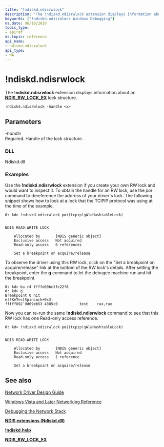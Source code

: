```yaml
---
title: "!ndiskd.ndisrwlock"
description: "The !ndiskd.ndisrwlock extension displays information about an NDIS_RW_LOCK_EX lock structure."
keywords: ["!ndiskd.ndisrwlock Windows Debugging"]
ms.date: 06/18/2020
topic_type:
- apiref
ms.topic: reference
api_name:
- ndiskd.ndisrwlock
api_type:
- NA
---
```


# !ndiskd.ndisrwlock

The **!ndiskd.ndisrwlock** extension displays information about an [**NDIS\_RW\_LOCK\_EX**](/previous-versions/windows/hardware/drivers/ff567279(v=vs.85)) lock structure.

```console
!ndiskd.ndisrwlock -handle <x>
```

## Parameters

<span id="_______-handle______"></span><span id="_______-HANDLE______"></span> *-handle*   
Required. Handle of the lock structure.

### DLL

Ndiskd.dll

### Examples

Use the **!ndiskd.ndisrwlock** extension if you create your own RW lock and would want to inspect it. To obtain the handle for an RW lock, use the *poi* command to dereference the address of your driver's lock. The following snippet shows how to look at a lock that the TCIPIP protocol was using at the time of the example.

```console
0: kd> !ndiskd.ndisrwlock poi(tcpip!gAleHashtableLock)


NDIS READ-WRITE LOCK

    Allocated by       [NDIS generic object]
    Exclusive access   Not acquired
    Read-only access   0 references

    Set a breakpoint on acquire/release
```

To observe the driver using this RW lock, click on the "Set a breakpoint on acquire/release" link at the bottom of the RW lock's details. After setting the breakpoint, enter the **g** command to let the debugee machine run and hit the breakpoint.

```console
0: kd> ba r4 ffffe00bc3fc22f8
0: kd> g
Breakpoint 0 hit
nt!KeTestSpinLock+0x3:
fffff802`0d69eb53 4885c0          test    rax,rax
```

Now you can re-run the same **!ndiskd.ndisrwlock** command to see that this RW lock has one Read-only access reference.

```console
0: kd> !ndiskd.ndisrwlock poi(tcpip!gAleHashtableLock)


NDIS READ-WRITE LOCK

    Allocated by       [NDIS generic object]
    Exclusive access   Not acquired
    Read-only access   1 reference

    Set a breakpoint on acquire/release
```

## See also

[Network Driver Design Guide](../network/index.md)

[Windows Vista and Later Networking Reference](/windows-hardware/drivers/ddi/_netvista/)

[Debugging the Network Stack](/shows/defrag-tools/175-debugging-network-stack)

[**NDIS extensions (Ndiskd.dll)**](ndis-extensions--ndiskd-dll-.md)

[**!ndiskd.help**](-ndiskd-help.md)

[**NDIS\_RW\_LOCK\_EX**](/previous-versions/windows/hardware/drivers/ff567279(v=vs.85))

